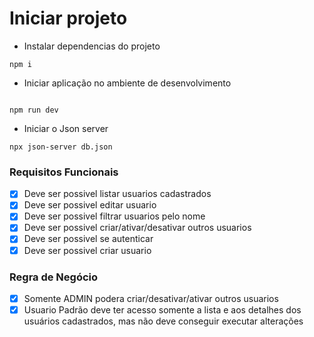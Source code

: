 # Iniciar projeto

* Instalar dependencias do projeto
```
npm i
```

* Iniciar aplicação no ambiente de desenvolvimento
```

npm run dev
```

* Iniciar o Json server
```
npx json-server db.json
```

### Requisitos Funcionais

- [x] Deve ser possivel listar usuarios cadastrados
- [x] Deve ser possivel editar usuario
- [x] Deve ser possivel filtrar usuarios pelo nome
- [x] Deve ser possivel criar/ativar/desativar outros usuarios
- [x] Deve ser possivel se autenticar
- [x] Deve ser possivel criar usuario

### Regra de Negócio

- [x] Somente ADMIN podera criar/desativar/ativar outros usuarios
- [x] Usuario Padrão deve ter acesso somente a lista e aos detalhes dos usuários cadastrados, mas não
deve conseguir executar alterações

